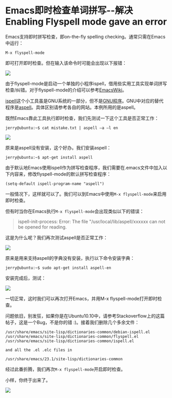 Emacs即时检查单词拼写--解决Enabling Flyspell mode gave an error
===============

Emacs支持即时拼写检查，即on-the-fly spelling checking。通常只需在Emacs中运行：

`M-x flyspell-mode`

即可打开即时检查。但在输入该命令时可能会出现以下报错：

![](http://images.cnblogs.com/cnblogs_com/Jerry-Chou/201012/201012202216433670.png)

由于flyspell-mode是启动一个单独的小程序ispell，借用些实用工具实现单词拼写检查/纠错。对于flyspell-mode的介绍可以参考[EmacsWiki](http://www.emacswiki.org/emacs/FlySpell)。

[ispell](http://www.gnu.org/software/ispell/)这个小工具虽是GNU系统的一部分，但不是[GNU程序](http://www.gnu.org/philosophy/categories.html#TOCGNUprograms)。GNU中对应的替代程序是[aspell](http://www.gnu.org/software/aspell/)。具体区别请参考各自的网站。本例所用的是aspell。

既然Emacs靠此工具执行即时检查，我们先测试一下这个工具是否正常工作：

`jerry@ubuntu:~$ cat mistake.txt | aspell –a –l en`

![](http://images.cnblogs.com/cnblogs_com/Jerry-Chou/201012/201012202216486829.png)

原来是aspell没有安装，这个好办。我们安装aspell：

`jerry@ubuntu:~$ apt-get install aspell`

由于默认地Emacs使用ispell作为拼写检查程序，我们需要在.emacs文件中加入以下内容来，修改flyspell-mode的默认拼写检查程序：

`(setq-default ispell-program-name "aspell")`

一般情况下，这样就可以了。我们可以到Emacs中使用`M-x flyspell-mode`来启用即时检查。

但有时当你在Emacs执行`M-x flyspell-mode`会出现类似以下的错误：

> ispell-init-process: Error: The file "/usr/local/lib/aspell/xxxxxx   can not be opened for reading.

这是为什么呢？我们再次测试aspell是否正常工作：

![](http://images.cnblogs.com/cnblogs_com/Jerry-Chou/201012/201012202216503500.png)

原来是用来支持aspell的字典没有安装，执行以下命令安装字典：

`jerry@ubuntu:~$ sudo apt-get install aspell-en`

安装完成后，测试：

![](http://images.cnblogs.com/cnblogs_com/Jerry-Chou/201012/201012202216557149.png)

一切正常，这时我们可以再次打开Emacs，并用M-x flyspell-mode打开即时检查。

问题依旧，别发狂，如果你是在Ubuntu10.10中，请参考Stackoverflow上的这篇帖子，这是一个Bug，不是你的错 :)。接着我们删除几个多余文件：

```text
/usr/share/emacs/site-lisp/dictionaries-common/debian-ispell.el 
/usr/share/emacs/site-lisp/dictionaries-common/flyspell.el 
/usr/share/emacs/site-lisp/dictionaries-common/ispell.el

and all the .el .elc files in

/usr/share/emacs/23.1/site-lisp/dictionaries-common
```

经过此番折腾，我们再次`M-x flyspell-mode`开启即时检查。

小样，你终于出来了。

![](http://images.cnblogs.com/cnblogs_com/Jerry-Chou/201012/201012202216592575.png)
